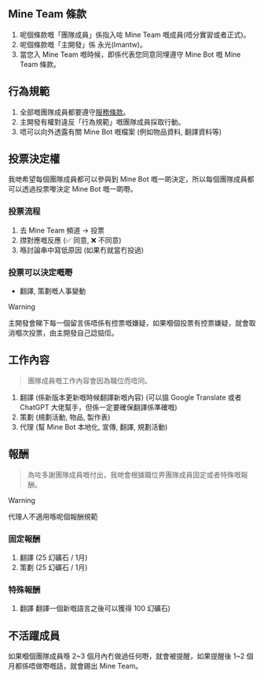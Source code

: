 ## Mine Team 條款
1. 呢個條款嘅「團隊成員」係指入咗 Mine Team 嘅成員(唔分實習或者正式)。
2. 呢個條款嘅「主開發」係 永光(lmantw)。
3. 當您入 Mine Team 嘅時候，即係代表您同意同埋遵守 Mine Bot 嘅 Mine Team 條款。

## 行為規範
1. 全部嘅團隊成員都要遵守[服務條款](./服務條款.md)。
2. 主開發有權對違反「行為規範」嘅團隊成員採取行動。
3. 唔可以向外透露有關 Mine Bot 嘅檔案 (例如物品資料, 翻譯資料等)

## 投票決定權
我哋希望每個團隊成員都可以參與到 Mine Bot 嘅一啲決定，所以每個團隊成員都可以透過投票嚟決定 Mine Bot 嘅一啲嘢。

### 投票流程
1. 去 Mine Team 頻道 -> 投票
2. 㩒對應嘅反應 (✅ 同意, ❌ 不同意)
3. 喺討論串中寫低原因 (如果冇就當冇投過)

### 投票可以決定嘅嘢
* 翻譯, 策劃嘅人事變動

> [!WARNING]
> 主開發會睇下每一個留言係唔係有控票嘅嫌疑，如果嗰個投票有控票嫌疑，就會取消嗰次投票，由主開發自己諗掂佢。

## 工作內容
> 團隊成員嘅工作內容會因為職位而唔同。

1. 翻譯 (係新版本更新嘅時候翻譯新嘅內容) (可以搵 Google Translate 或者 ChatGPT 大佬幫手，但係一定要確保翻譯係準確嘅)
2. 策劃 (規劃活動, 物品, 製作表)
3. 代理 (幫 Mine Bot 本地化, 宣傳, 翻譯, 規劃活動)

## 報酬
> 為咗多謝團隊成員嘅付出，我哋會根據職位畀團隊成員固定或者特殊嘅報酬。

> [!WARNING]
> 代理人不適用喺呢個報酬規範

### 固定報酬
1. 翻譯 (25 幻礦石 / 1月)
2. 策劃 (25 幻礦石 / 1月)

### 特殊報酬
1. 翻譯 翻譯一個新嘅語言之後可以獲得 100 幻礦石)

## 不活躍成員
如果嗰個團隊成員喺 2\~3 個月內冇做過任何嘢，就會被提醒，如果提醒後 1\~2 個月都係唔做嘢嘅話，就會踢出 Mine Team。
